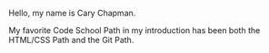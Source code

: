 Hello, my name is Cary Chapman.

My favorite Code School Path in my introduction has been both the HTML/CSS Path and the Git Path.

